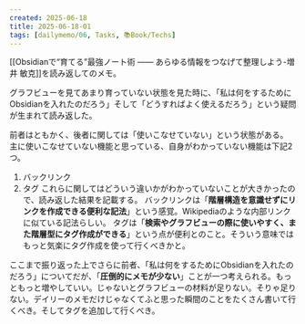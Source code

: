 ```yaml
---
created: 2025-06-18
title: 2025-06-18-01
tags: [dailymemo/06, Tasks, 📚Book/Techs]
---
```

[[Obsidianで“育てる”最強ノート術 —— あらゆる情報をつなげて整理しよう-増井 敏克]]を読み返してのメモ。

グラフビューを見てあまり育っていない状態を見た時に、「私は何をするためにObsidianを入れたのだろう」そして「どうすればよく使えるだろう」という疑問が生まれて読み返した。

前者はともかく、後者に関しては「使いこなせていない」という状態がある。
主に使いこなせていない機能と思っている、自身がわかっていない機能は下記2つ。
1. バックリンク
2. タグ
これらに関してはどういう違いかがわかっていないことが大きかったので、読み返した結果を記載する。
バックリンクは「**階層構造を意識せずにリンクを作成できる便利な記法**」という感覚。Wikipediaのような内部リンクに似ている記法らしい。
タグは「**検索やグラフビューの際に使いやすく、また階層型にタグ作成ができる**」という点が便利とのこと。そういう意味ではもっと気楽にタグ作成を使って行くべきかと。

ここまで振り返った上でさらに前者、「私は何をするためにObsidianを入れたのだろう」についてだが、「**圧倒的にメモが少ない**」ことが一つ考えられる。もっともっと増やしていい。じゃないとグラフビューの材料が足りない。そりゃ足りない。デイリーのメモだけじゃなくてふと思った瞬間のことをたくさん書いて行くべき。そしてタグを追加して行くべき。